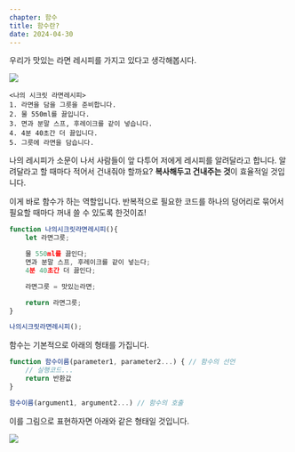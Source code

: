 ```yaml
---
chapter: 함수
title: 함수란?
date: 2024-04-30
---
```


우리가 맛있는 라면 레시피를 가지고 있다고 생각해봅시다.

![](/images/javascript/chapter07/01-1.png)

```
<나의 시크릿 라면레시피>
1. 라면을 담을 그릇을 준비합니다.
2. 물 550ml를 끓입니다.
3. 면과 분말 스프, 후레이크를 같이 넣습니다.
4. 4분 40초간 더 끓입니다.
5. 그릇에 라면을 담습니다.
```

나의 레시피가 소문이 나서 사람들이 앞 다투어 저에게 레시피를 알려달라고 합니다. 알려달라고 할 때마다 적어서 건내줘야 할까요? **복사해두고 건내주는 것**이 효율적일 것입니다.

이게 바로 함수가 하는 역할입니다. 반복적으로 필요한 코드를 하나의 덩어리로 묶어서 필요할 때마다 꺼내 쓸 수 있도록 한것이죠!

```jsx
function 나의시크릿라면레시피(){
	let 라면그릇;

	물 550ml를 끓인다;
	면과 분말 스프, 후레이크를 같이 넣는다;
	4분 40초간 더 끓인다;

	라면그릇 = 맛있는라면;

	return 라면그릇;
}

나의시크릿라면레시피();
```

함수는 기본적으로 아래의 형태를 가집니다.

```jsx
function 함수이름(parameter1, parameter2...) { // 함수의 선언
    // 실행코드...
    return 반환값
}

함수이름(argument1, argument2...) // 함수의 호출
```

이를 그림으로 표현하자면 아래와 같은 형태일 것입니다.

![](/images/javascript/chapter07/01-2.png)
